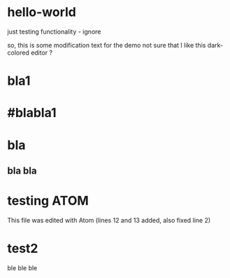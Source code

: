 # hello-world
just testing functionality - ignore

so, this is some modification text for the demo
not sure that I like this dark-colored editor ?

# bla1
# #blabla1

# bla
## bla bla

# testing ATOM
This file was edited with Atom (lines 12 and 13 added, also fixed line 2)

# test2
ble ble ble
